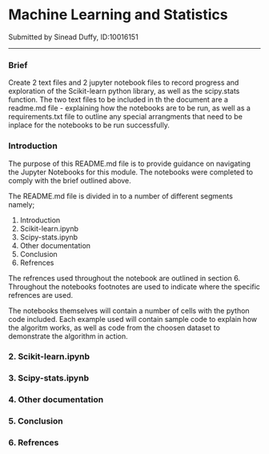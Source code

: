 # Machine Learning and Statistics
Submitted by Sinead Duffy, ID:10016151
***

### Brief
Create 2 text files and 2 jupyter notebook files to record progress and exploration of the Scikit-learn python library, as well as the scipy.stats function.  The two text files to be included in th the document are a readme.md file - explaining how the notebooks are to be run, as well as a requirements.txt file to outline any special arrangments that need to be inplace for the notebooks to be run successfully.

### Introduction 
The purpose of this README.md file is to provide guidance on navigating the Jupyter Notebooks for this module. The notebooks were completed to comply with the brief outlined above.

The README.md file is divided in to a number of different segments namely;

1. Introduction
2. Scikit-learn.ipynb
3. Scipy-stats.ipynb
4. Other documentation
5. Conclusion
6. Refrences

The refrences used throughout the notebook are outlined in section 6. Throughout the notebooks footnotes are used to indicate where the specific refrences are used.

The notebooks themselves will contain a number of cells with the python code included.  Each example used will contain sample code to explain how the algoritm works, as well as code from the choosen dataset to demonstrate the algorithm in action.


### 2. Scikit-learn.ipynb

### 3. Scipy-stats.ipynb

### 4. Other documentation

### 5. Conclusion

### 6. Refrences
